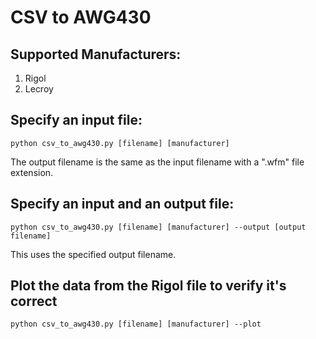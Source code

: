 # CSV to AWG430

## Supported Manufacturers:
1. Rigol
2. Lecroy

## Specify an input file:
`python csv_to_awg430.py [filename] [manufacturer]`

The output filename is the same as the input filename with a ".wfm" file extension.

## Specify an input and an output file:
`python csv_to_awg430.py [filename] [manufacturer] --output [output filename]`

This uses the specified output filename.

## Plot the data from the Rigol file to verify it's correct
`python csv_to_awg430.py [filename] [manufacturer] --plot`
